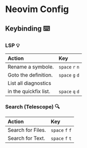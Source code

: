 # Neovim Config

## Keybinding ⌨️

### LSP 💡

| Action                |  Key            | 
|:----------------------|:----------------|
| Rename a symbole.     | `space` `r` `n` |
| Goto the definition.  | `space` `g` `d` |
| List all diagnostics
  in the quickfix list. | `space` `q` `d` |

### Search (Telescope) 🔍

| Action             |  Key            | 
|:-------------------|:----------------|
| Search for Files.  | `space` `f` `f` |
| Search for Text.   | `space` `f` `t` |


